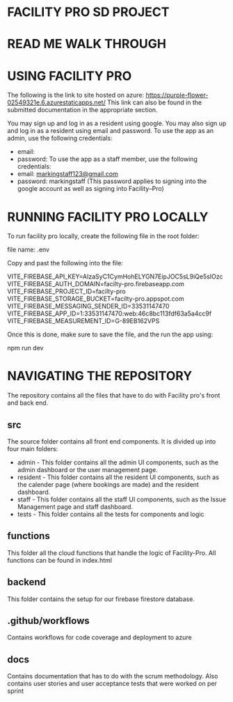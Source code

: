 # FACILITY PRO SD PROJECT

# READ ME WALK THROUGH

# USING FACILITY PRO
The following is the link to site hosted on azure:
https://purple-flower-02549321e.6.azurestaticapps.net/
This link can also be found in the submitted documentation in the appropriate section.

You may sign up and log in as a resident using google. You may also sign up and log in as a resident using email and password. 
To use the app as an admin, use the following credentials:
- email:
- password:
To use the app as a staff member, use the following credentials:
- email: markingstaff123@gmail.com
- password: markingstaff (This password applies to signing into the google account as well as signing into Facility–Pro)

# RUNNING FACILITY PRO LOCALLY

To run facility pro locally, create the following file in the root folder:

file name:
.env

Copy and past the following into the file:

VITE_FIREBASE_API_KEY=AIzaSyC1CymHohELYGN7EipJOC5sL9iQe5sIOzc
VITE_FIREBASE_AUTH_DOMAIN=facilty-pro.firebaseapp.com
VITE_FIREBASE_PROJECT_ID=facilty-pro
VITE_FIREBASE_STORAGE_BUCKET=facilty-pro.appspot.com
VITE_FIREBASE_MESSAGING_SENDER_ID=33531147470
VITE_FIREBASE_APP_ID=1:33531147470:web:46c8bc113fdf63a5a4cc9f
VITE_FIREBASE_MEASUREMENT_ID=G-89EB162VPS

Once this is done, make sure to save the file, and the run the app using:

npm run dev

# NAVIGATING THE REPOSITORY
 The repository contains all the files that have to do with Facility pro's front and back end.

## src
 The source folder contains all front end components. It is divided up into four main folders:
- admin - This folder contains all the admin UI components, such as the admin dashboard or the user management page.
- resident - This folder contains all the resident UI components, such as the calender page (where bookings are made) and the resident dashboard.
- staff - This folder contains all the staff UI components, such as the Issue Management page and staff dashboard.
- tests - This folder contains all the tests for components and logic

## functions
 This folder all the cloud functions that handle the logic of Facility-Pro. All functions can be found in index.html

## backend
 This folder contains the setup for our firebase firestore database.

## .github/workflows
 Contains workflows for code coverage and deployment to azure

## docs
 Contains documentation that has to do with the scrum methodology. Also contains user stories and user acceptance tests that were worked on per sprint



